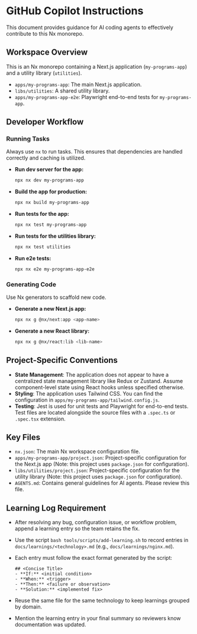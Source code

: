 # GitHub Copilot Instructions

This document provides guidance for AI coding agents to effectively contribute to this Nx monorepo.

## Workspace Overview

This is an Nx monorepo containing a Next.js application (`my-programs-app`) and a utility library (`utilities`).

-   `apps/my-programs-app`: The main Next.js application.
-   `libs/utilities`: A shared utility library.
-   `apps/my-programs-app-e2e`: Playwright end-to-end tests for `my-programs-app`.

## Developer Workflow

### Running Tasks

Always use `nx` to run tasks. This ensures that dependencies are handled correctly and caching is utilized.

-   **Run dev server for the app:**

    ```sh
    npx nx dev my-programs-app
    ```

-   **Build the app for production:**

    ```sh
    npx nx build my-programs-app
    ```

-   **Run tests for the app:**

    ```sh
    npx nx test my-programs-app
    ```

-   **Run tests for the utilities library:**

    ```sh
    npx nx test utilities
    ```

-   **Run e2e tests:**
    ```sh
    npx nx e2e my-programs-app-e2e
    ```

### Generating Code

Use Nx generators to scaffold new code.

-   **Generate a new Next.js app:**

    ```sh
    npx nx g @nx/next:app <app-name>
    ```

-   **Generate a new React library:**
    ```sh
    npx nx g @nx/react:lib <lib-name>
    ```

## Project-Specific Conventions

-   **State Management**: The application does not appear to have a centralized state management library like Redux or Zustand. Assume component-level state using React hooks unless specified otherwise.
-   **Styling**: The application uses Tailwind CSS. You can find the configuration in `apps/my-programs-app/tailwind.config.js`.
-   **Testing**: Jest is used for unit tests and Playwright for end-to-end tests. Test files are located alongside the source files with a `.spec.ts` or `.spec.tsx` extension.

## Key Files

-   `nx.json`: The main Nx workspace configuration file.
-   `apps/my-programs-app/project.json`: Project-specific configuration for the Next.js app (Note: this project uses `package.json` for configuration).
-   `libs/utilities/project.json`: Project-specific configuration for the utility library (Note: this project uses `package.json` for configuration).
-   `AGENTS.md`: Contains general guidelines for AI agents. Please review this file.

## Learning Log Requirement

-   After resolving any bug, configuration issue, or workflow problem, append a learning entry so the team retains the fix.
-   Use the script `bash tools/scripts/add-learning.sh` to record entries in `docs/learnings/<technology>.md` (e.g., `docs/learnings/nginx.md`).
-   Each entry must follow the exact format generated by the script:

    ```
    ## <Concise Title>
    - **If:** <initial condition>
    - **When:** <trigger>
    - **Then:** <failure or observation>
    - **Solution:** <implemented fix>
    ```

-   Reuse the same file for the same technology to keep learnings grouped by domain.
-   Mention the learning entry in your final summary so reviewers know documentation was updated.
